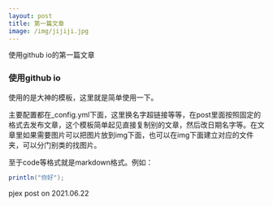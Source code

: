 ```yaml
---
layout: post
title: 第一篇文章
image: /img/jijiji.jpg
---
```


使用github io的第一篇文章

### 使用github io

使用的是大神的模板，这里就是简单使用一下。

主要配置都在_config.yml下面，这里换名字超链接等等，在post里面按照固定的格式去发布文章，这个模板简单起见直接复制别的文章，然后改日期名字等。在文章里如果需要图片可以把图片放到img下面，也可以在img下面建立对应的文件夹，可以分门别类的找图片。

至于code等格式就是markdown格式。例如：

```java
println("你好");
```

pjex post on 2021.06.22

